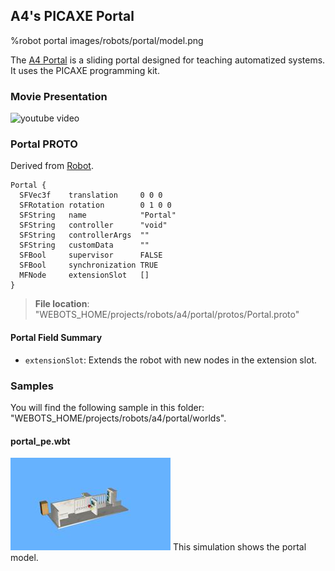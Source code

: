 ## A4's PICAXE Portal

%robot portal images/robots/portal/model.png

The [A4 Portal](http://www.a4.fr/automatisme-et-robotique/maquettes-automatisees/portail-coulissant-automatise.html) is a sliding portal designed for teaching automatized systems.
It uses the PICAXE programming kit.

### Movie Presentation

![youtube video](https://www.youtube.com/watch?v=vBS7t1eQINs)

### Portal PROTO

Derived from [Robot](../reference/robot.md).

```
Portal {
  SFVec3f    translation     0 0 0
  SFRotation rotation        0 1 0 0
  SFString   name            "Portal"
  SFString   controller      "void"
  SFString   controllerArgs  ""
  SFString   customData      ""
  SFBool     supervisor      FALSE
  SFBool     synchronization TRUE
  MFNode     extensionSlot   []
}
```

> **File location**: "WEBOTS\_HOME/projects/robots/a4/portal/protos/Portal.proto"

#### Portal Field Summary

- `extensionSlot`: Extends the robot with new nodes in the extension slot.

### Samples

You will find the following sample in this folder: "WEBOTS\_HOME/projects/robots/a4/portal/worlds".

#### portal\_pe.wbt

![portal_pe.wbt.png](images/robots/portal/portal_pe.wbt_thumbnail.jpg) This simulation shows the portal model.

